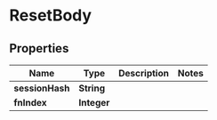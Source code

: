

# ResetBody


## Properties

| Name | Type | Description | Notes |
|------------ | ------------- | ------------- | -------------|
|**sessionHash** | **String** |  |  |
|**fnIndex** | **Integer** |  |  |



